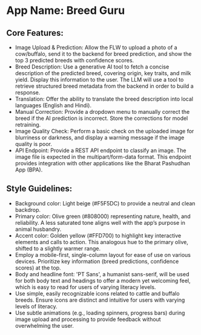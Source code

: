 # **App Name**: Breed Guru

## Core Features:

- Image Upload & Prediction: Allow the FLW to upload a photo of a cow/buffalo, send it to the backend for breed prediction, and show the top 3 predicted breeds with confidence scores.
- Breed Description: Use a generative AI tool to fetch a concise description of the predicted breed, covering origin, key traits, and milk yield. Display this information to the user. The LLM will use a tool to retrieve structured breed metadata from the backend in order to build a response.
- Translation: Offer the ability to translate the breed description into local languages (English and Hindi).
- Manual Correction: Provide a dropdown menu to manually correct the breed if the AI prediction is incorrect. Store the corrections for model retraining.
- Image Quality Check: Perform a basic check on the uploaded image for blurriness or darkness, and display a warning message if the image quality is poor.
- API Endpoint: Provide a REST API endpoint to classify an image. The image file is expected in the multipart/form-data format. This endpoint provides integration with other applications like the Bharat Pashudhan App (BPA).

## Style Guidelines:

- Background color: Light beige (#F5F5DC) to provide a neutral and clean backdrop.
- Primary color: Olive green (#808000) representing nature, health, and reliability. A less saturated tone aligns well with the app’s purpose in animal husbandry.
- Accent color: Golden yellow (#FFD700) to highlight key interactive elements and calls to action. This analogous hue to the primary olive, shifted to a slightly warmer range.
- Employ a mobile-first, single-column layout for ease of use on various devices. Prioritize key information (breed predictions, confidence scores) at the top.
- Body and headline font: 'PT Sans', a humanist sans-serif, will be used for both body text and headings to offer a modern yet welcoming feel, which is easy to read for users of varying literacy levels.
- Use simple, easily recognizable icons related to cattle and buffalo breeds. Ensure icons are distinct and intuitive for users with varying levels of literacy.
- Use subtle animations (e.g., loading spinners, progress bars) during image upload and processing to provide feedback without overwhelming the user.